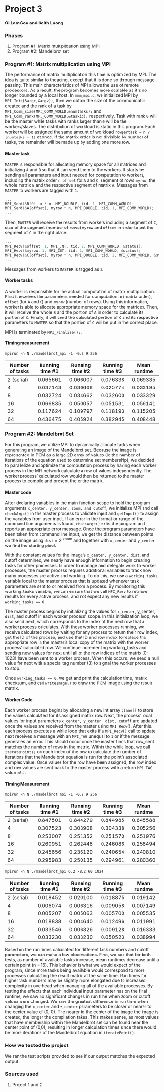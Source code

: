 # Project 3
#### Oi Lam Sou and Keith Luong

### Phases
1. Program #1: Matrix multiplication using MPI
2. Program #2: Mandelbrot set

### Program #1: Matrix multiplication using MPI
The performance of matrix multiplication this time is optimized by MPI. The idea is quite similar to theading, except that it is done so through message passing. This main characteristics of MPI allows the use of remote processors. As a result, the program becomes more scalable as it's no longer bounded by a local host. In `mmm_mpi.c`, we initialized MPI by   `MPI_Init(&argc,&argv);`, then we obtain the size of the communicator created and the rank of a task by `MPI_Comm_size(MPI_COMM_WORLD,&numtasks);` and `MPI_Comm_rank(MPI_COMM_WORLD,&taskid);` respectively. Task with rank `0` will be the master while tasks with ranks larger than `0` will be the workers/slaves. The distribution of workload is static in this program. Each worker will be assigned the same amount of workload `rowpertask = n / (numtasks - 1)` at once. If the matrix order is not divisible by number of tasks, the remainder will be made up by adding one more row. 

#### Master task
`MASTER` is responsible for allocating memory space for all matrices and initializing `A` and `B` so that it can send them to the workers. It starts by sending all parameters and input needed for computation to workers, including the matrix order `n`, `offset` for `A` and `C`, segment of rows `myrow`, the whole matrix `B` and the respective segment of matrix `A`. Messages from `MASTER` to workers are tagged with `1`.
```c
...
MPI_Send(&B[0], n * n, MPI_DOUBLE, tid, 1, MPI_COMM_WORLD);
MPI_Send(&A[offset], myrow * n, MPI_DOUBLE, tid, 1, MPI_COMM_WORLD);
...
```
Then, `MASTER` will receive the results from workers including a segment of `C`, size of the segment (number of rows) `myrow` and `offset` in order to put the segment of `C` in the right place:
```c
...
MPI_Recv(&offset, 1, MPI_INT, tid, 2, MPI_COMM_WORLD, &status);
MPI_Recv(&myrow, 1, MPI_INT, tid, 2, MPI_COMM_WORLD, &status);
MPI_Recv(&C[offset], myrow * n, MPI_DOUBLE, tid, 2, MPI_COMM_WORLD, &status);
...
```
Messages from workers to `MASTER` is tagged as `2`.
#### Worker tasks
A worker is responsible for the actual computation of matrix multiplication. First it receives the parameters needed for computation: `n` (matrix order), `offset` (for `A` and `C`) and `myrow` (number of rows). Using this information, worker is able to allocate appropriate memory space for the matrices. Then, it will receive the whole `B` and the portion of `A` in order to calculate its portion of `C`. Finally, it will send the calculated portion of `C` and its respective parameters to `MASTER` so that the portion of `C` will be put in the correct place. 

MPI is terminated by `MPI_Finalize();`. 

#### Timing measurement
`mpirun -n N ./mandelbrot_mpi -1 -0.2 9 256`

| Number of tasks  | Running time #1 | Running time #2 | Running time #3 | Mean runtime    |
| ---------------- |:---------------:|:---------------:|:---------------:|:---------------:| 
| 2 (serial)       | 0.065661        | 0.066007        | 0.076338        | 0.069335        |
| 4                | 0.037143        | 0.036668        | 0.025774        | 0.033195        |
| 8                | 0.032724        | 0.034662        | 0.032600        | 0.033329        |
| 16               | 0.066835        | 0.050057        | 0.051531        | 0.056141        |
| 32               | 0.117624        | 0.109797        | 0.118193        | 0.115205        |
| 64               | 0.436475        | 0.405924        | 0.382945        | 0.408448        |

### Program #2: Mandelbrot Set
For this program, we utilize MPI to dynamically allocate tasks when generating an image of the Mandelbrot set. Because the image is represented in PGM as a large 2D array of values (ie the number of iterations of the equation used to determine set membership), we decided to parallelize and optimize the computation process by having each worker process in the MPI network calculate a row of values independently. The worker process’ calculated row would then be returned to the master process to compile and present the entire matrix.

#### Master code
After declaring variables in the main function scope to hold the program arguments `x_center, y_center, zoom, and cutoff`, we initialize MPI and call `checkArgc()` in the master process to validate input and `getInput()` to assign the variables from user input. If an error in the format or range of the command line arguments is found, `checkArgc()` exits the program and reports an appropriate error message. Once the program parameters have been taken from command line input, we get the distance between points on the image using `dist` = 2<sup>-zoom</sup> and together with `x_center` and `y_center` we find the starting pixel.

With the constant values for the image’s `x_center, y_center, dist`, and cutoff determined, we nearly have enough information to begin creating tasks for other processes. In order to manage and delegate work to worker processes, the master process requires additional variables to track how many processes are active and working. To do this, we use a `working_tasks` variable local to the master process that is updated whenever task parameters are sent to or received from a process. By monitoring this working_tasks variable, we can ensure that we call `MPI_Recv` to retrieve results for every active process, and not expect any new results if `working_tasks == 0`.

The master process begins by initializing the values for `x_center`, y_center, `dist`, and cutoff in each worker process’ scope. In this initialization loop, we also send next, which corresponds to the index of the next row that a worker process calculates. With these worker processes running, we receive calculated rows by waiting for any process to return their row index, get the ID of the process, and use that ID and row index to replace the appropriate row in the master’s local copy of the matrix with the worker process’ calculated row. We continue incrementing working_tasks and sending new values for next until all of the row indices of the matrix (0-1023) have been sent to a worker process. When this occurs, we send a null value for next with a special tag number (3) to signal the worker processes to stop.

Once `working_tasks == 0`, we get and print the calculation time, matrix checksum, and call `writeImage()` to draw the PGM image using the result matrix.

#### Worker Code

Each worker process begins by allocating a new int array `plane[]` to store the values calculated for its assigned matrix row. Next, the process’ local values for input parameters `x_center, y_center, dist, cutoff` are updated once the values are received from the master using `MPI_Recv`(). After this, each process executes a while loop that exits if a `MPI_Recv()` call to update next receives a message with an `MPI_TAG` unequal to `1` or if the message generates an error. This should occur once the master finds that row_sent matches the number of rows in the matrix. Within the while loop, we call `iteratePoint()` on each index of the row to calculate the number of iterations that the Mandelbrot equation is run for the point’s associated complex value. Once values for the row have been assigned, the row index and row values are sent back to the master process with a return `MPI_TAG` value of `2`.


#### Timing Measurement
`mpirun -n N ./mandelbrot_mpi -1 -0.2 9 256`

| Number of tasks  | Running time #1 | Running time #2 | Running time #3 | Mean runtime    |
| ---------------- |:---------------:|:---------------:|:---------------:|:---------------:| 
| 2 (serial)       | 0.847501        | 0.844279        | 0.844985        | 0.845588        |
| 4                | 0.307523        | 0.303908        | 0.304338        | 0.305256        |
| 8                | 0.253007        | 0.251352        | 0.251570        | 0.251976        |
| 16               | 0.260951        | 0.262446        | 0.246086        | 0.256494        |
| 32               | 0.245656        | 0.236120        | 0.240654        | 0.240810        |
| 64               | 0.295983        | 0.250135        | 0.294961        | 0.280360        |

`mpirun -n N ./mandelbrot_mpi 6.2 -8.2 60 1024`

| Number of tasks  | Running time #1 | Running time #2 | Running time #3 | Mean runtime    |
| ---------------- |:---------------:|:---------------:|:---------------:|:---------------:| 
| 2 (serial)       | 0.018452        | 0.020100        | 0.018875        | 0.019142        |
| 4                | 0.006074        | 0.006316        | 0.009058        | 0.007149        |
| 8                | 0.005207        | 0.005063        | 0.005700        | 0.005535        |
| 16               | 0.018838        | 0.004640        | 0.012496        | 0.011991        |
| 32               | 0.033546        | 0.006326        | 0.009128        | 0.016333        |
| 64               | 0.033230        | 0.033230        | 0.050523        | 0.038994        |

Based on the run times calculated for different task numbers and cutoff parameters,
we can make a few observations. First, we see that for both tests, as number of
available tasks increase, mean runtimes decrease until a certain point (n = 16).
This behavior is what we would expect of the program, since more tasks being available
would correspond to more processes calculating the result matrix at the same time.
Run times for higher task numbers may be slightly more elongated due to increased
complexity in overhead when managing all of the available processes.
By testing the effects that each individual input parameter has on the final runtime,
we saw no significant changes in run time when zoom or cutoff values were changed.
We saw the greatest difference in run time when changing the `x_center` and `y_center`
parameters to be closer or nearer to the center value of (0, 0). The nearer to the center
of the image the image is created, the longer the compilation takes. This makes sense, as
most values that have membership within the Mandelbrot set can be found near the center
point of (0,0), resulting in longer calculation times since there would be more iterations
of the Mandelbrot equation in `iteratePoint()`.

### How we tested the project
We ran the test scripts provided to see if our output matches the expected output.

### Sources used
1. Project 1 and 2
